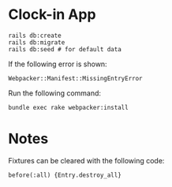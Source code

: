 # Clock-in App

```
rails db:create
rails db:migrate
rails db:seed # for default data
```

If the following error is shown:

```
Webpacker::Manifest::MissingEntryError
```

Run the following command:

```
bundle exec rake webpacker:install
```


# Notes

Fixtures can be cleared with the following code:

```
before(:all) {Entry.destroy_all}
```

